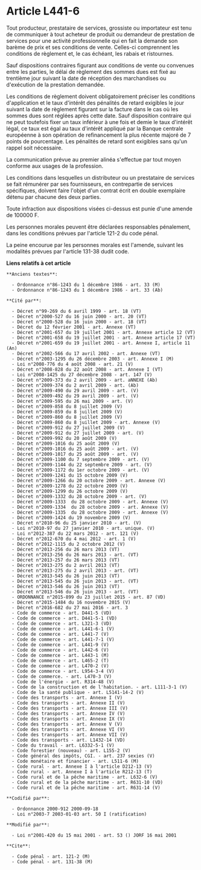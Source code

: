 # Article L441-6

Tout producteur, prestataire de services, grossiste ou importateur est tenu de communiquer à tout acheteur de produit ou
demandeur de prestation de services pour une activité professionnelle qui en fait la demande son barème de prix et ses
conditions de vente. Celles-ci comprennent les conditions de règlement et, le cas échéant, les rabais et ristournes.

Sauf dispositions contraires figurant aux conditions de vente ou convenues entre les parties, le délai de règlement des
sommes dues est fixé au trentième jour suivant la date de réception des marchandises ou d'exécution de la prestation
demandée.

Les conditions de règlement doivent obligatoirement préciser les conditions d'application et le taux d'intérêt des pénalités
de retard exigibles le jour suivant la date de règlement figurant sur la facture dans le cas où les sommes dues sont réglées
après cette date. Sauf disposition contraire qui ne peut toutefois fixer un taux inférieur à une fois et demie le taux
d'intérêt légal, ce taux est égal au taux d'intérêt appliqué par la Banque centrale européenne à son opération de
refinancement la plus récente majoré de 7 points de pourcentage. Les pénalités de retard sont exigibles sans qu'un rappel
soit nécessaire.

La communication prévue au premier alinéa s'effectue par tout moyen conforme aux usages de la profession.

Les conditions dans lesquelles un distributeur ou un prestataire de services se fait rémunérer par ses fournisseurs, en
contrepartie de services spécifiques, doivent faire l'objet d'un contrat écrit en double exemplaire détenu par chacune des
deux parties.

Toute infraction aux dispositions visées ci-dessus est punie d'une amende de 100000 F.

Les personnes morales peuvent être déclarées responsables pénalement, dans les conditions prévues par l'article 121-2 du code
pénal.

La peine encourue par les personnes morales est l'amende, suivant les modalités prévues par l'article 131-38 dudit code.

**Liens relatifs à cet article**

	**Anciens textes**:

	  - Ordonnance n°86-1243 du 1 décembre 1986 - art. 33 (M)
	  - Ordonnance n°86-1243 du 1 décembre 1986 - art. 33 (Ab)

	**Cité par**:

	  - Décret n°99-269 du 6 avril 1999 - art. 18 (VT)
	  - Décret n°2000-527 du 16 juin 2000 - art. 20 (VT)
	  - Décret n°2000-528 du 16 juin 2000 - art. 18 (VT)
	  - Décret du 12 février 2001 - art. Annexe (VT)
	  - Décret n°2001-657 du 19 juillet 2001 - art. Annexe article 12 (VT)
	  - Décret n°2001-658 du 19 juillet 2001 - art. Annexe article 17 (VT)
	  - Décret n°2001-659 du 19 juillet 2001 - art. Annexe I, article 11 (An)
	  - Décret n°2002-566 du 17 avril 2002 - art. Annexe (VT)
	  - Décret n°2003-1295 du 26 décembre 2003 - art. Annexe I (M)
	  - Loi n°2008-776 du 4 août 2008 - art. 21 (V)
	  - Décret n°2008-828 du 22 août 2008 - art. Annexe I (VT)
	  - Loi n°2008-1425 du 27 décembre 2008 - art. 147 (V)
	  - Décret n°2009-373 du 2 avril 2009 - art. aNNEXE (Ab)
	  - Décret n°2009-374 du 2 avril 2009 - art. (Ab)
	  - Décret n°2009-490 du 29 avril 2009 - art. (V)
	  - Décret n°2009-492 du 29 avril 2009 - art. (V)
	  - Décret n°2009-595 du 26 mai 2009 - art. (V)
	  - Décret n°2009-858 du 8 juillet 2009 (V)
	  - Décret n°2009-859 du 8 juillet 2009 (V)
	  - Décret n°2009-860 du 8 juillet 2009 (V)
	  - Décret n°2009-860 du 8 juillet 2009 - art. Annexe (V)
	  - Décret n°2009-912 du 27 juillet 2009 (V)
	  - Décret n°2009-912 du 27 juillet 2009 - art. (V)
	  - Décret n°2009-992 du 20 août 2009 (V)
	  - Décret n°2009-1016 du 25 août 2009 (V)
	  - Décret n°2009-1016 du 25 août 2009 - art. (V)
	  - Décret n°2009-1017 du 25 août 2009 - art. (V)
	  - Décret n°2009-1100 du 7 septembre 2009 - art. (V)
	  - Décret n°2009-1144 du 22 septembre 2009 - art. (V)
	  - Décret n°2009-1172 du 1er octobre 2009 - art. (V)
	  - Décret n°2009-1241 du 15 octobre 2009 (V)
	  - Décret n°2009-1266 du 20 octobre 2009 - art. Annexe (V)
	  - Décret n°2009-1278 du 22 octobre 2009 (V)
	  - Décret n°2009-1299 du 26 octobre 2009 (V)
	  - Décret n°2009-1332 du 28 octobre 2009 - art. (V)
	  - Décret n°2009-1333  du 28 octobre 2009 - art. Annexe (V)
	  - Décret n°2009-1334  du 28 octobre 2009 - art. Annexe (V)
	  - Décret n°2009-1335  du 28 octobre 2009 - art. Annexe (V)
	  - Décret n°2009-1424 du 19 novembre 2009 (V)
	  - Décret n°2010-96 du 25 janvier 2010 - art. (V)
	  - Loi n°2010-97 du 27 janvier 2010 - art. unique. (V)
	  - Loi n°2012-387 du 22 mars 2012 - art. 121 (V)
	  - Décret n°2012-670 du 4 mai 2012 - art. 1 (V)
	  - Décret n°2012-1115 du 2 octobre 2012 (V)
	  - Décret n°2013-256 du 26 mars 2013 (VT)
	  - Décret n°2013-256 du 26 mars 2013 - art. (VT)
	  - Décret n°2013-257 du 26 mars 2013 (VT)
	  - Décret n°2013-275 du 2 avril 2013 (VT)
	  - Décret n°2013-275 du 2 avril 2013 - art. (VT)
	  - Décret n°2013-545 du 26 juin 2013 (VT)
	  - Décret n°2013-545 du 26 juin 2013 - art. (VT)
	  - Décret n°2013-546 du 26 juin 2013 (VT)
	  - Décret n°2013-546 du 26 juin 2013 - art. (VT)
	  - ORDONNANCE n°2015-899 du 23 juillet 2015 - art. 87 (VD)
	  - Décret n°2015-1484 du 16 novembre 2015 (V)
	  - Décret n°2016-682 du 27 mai 2016 - art. 3
	  - Code de commerce - art. D441-5 (VD)
	  - Code de commerce - art. D441-5-1 (VD)
	  - Code de commerce - art. L321-3 (VD)
	  - Code de commerce - art. L441-6-1 (V)
	  - Code de commerce - art. L441-7 (V)
	  - Code de commerce - art. L441-7-1 (V)
	  - Code de commerce - art. L441-9 (V)
	  - Code de commerce - art. L442-6 (V)
	  - Code de commerce - art. L443-1 (M)
	  - Code de commerce - art. L465-2 (T)
	  - Code de commerce - art. L470-2 (V)
	  - Code de commerce - art. L954-3-4 (V)
	  - Code de commerce. - art. L470-3 (V)
	  - Code de l'énergie - art. R314-48 (V)
	  - Code de la construction et de l'habitation. - art. L111-3-1 (V)
	  - Code de la santé publique - art. L5141-14-2 (V)
	  - Code des transports - art. Annexe I (V)
	  - Code des transports - art. Annexe II (V)
	  - Code des transports - art. Annexe III (V)
	  - Code des transports - art. Annexe IV (V)
	  - Code des transports - art. Annexe IX (V)
	  - Code des transports - art. Annexe V (V)
	  - Code des transports - art. Annexe VI (V)
	  - Code des transports - art. Annexe VII (V)
	  - Code des transports - art. L1432-14 (VD)
	  - Code du travail - art. L6332-5-1 (V)
	  - Code forestier (nouveau) - art. L155-2 (V)
	  - Code général des impôts, CGI. - art. 237 sexies (V)
	  - Code monétaire et financier - art. L511-6 (M)
	  - Code rural - art. Annexe I à l'article D212-13 (V)
	  - Code rural - art. Annexe I à l'article R212-13 (T)
	  - Code rural et de la pêche maritime - art. L632-6 (V)
	  - Code rural et de la pêche maritime - art. R631-10 (VD)
	  - Code rural et de la pêche maritime - art. R631-14 (V)

	**Codifié par**:

	  - Ordonnance 2000-912 2000-09-18
	  - Loi n°2003-7 2003-01-03 art. 50 I (ratification)

	**Modifié par**:

	  - Loi n°2001-420 du 15 mai 2001 - art. 53 () JORF 16 mai 2001

	**Cite**:

	  - Code pénal - art. 121-2 (M)
	  - Code pénal - art. 131-38 (M)

